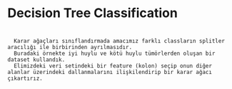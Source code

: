 # Decision Tree Classification
#
      Karar ağaçları sınıflandırmada amacımız farklı classların splitler aracılığı ile birbirinden ayrılmasıdır. 
      Buradaki örnekte iyi huylu ve kötü huylu tümörlerden oluşan bir dataset kullandık. 
      Elimizdeki veri setindeki bir feature (kolon) seçip onun diğer alanlar üzerindeki dallanmalarını ilişkilendirip bir karar ağacı çıkartırız.
#


